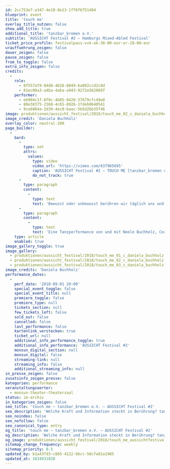 ```yaml
---
id: 2cc753e7-a347-4e10-8e13-1f76f6751494
blueprint: event
title: 'touch me'
overlay_title_nutzen: false
show_add_title: true
additional_title: 'tanzbar_bremen e.V.'
subtitle: 'AUSSICHT Festival #2 – Hamburgs Mixed-Abled Festival'
ticket_price_profile: festivalpass-vvk-ak-38-00-eur-or-28-00-eur
urauffuehrung_zeigen: false
dauer_zeigen: false
pause_zeigen: false
from_to_toggle: false
extra_info_zeigen: false
credits:
  -
    role:
      - 8f557af9-04d8-4626-8049-6a092ccd2c8d
      - 81ec00a3-a4ba-4aba-a943-9272e5620697
    performer:
      - eb904c1f-8f0c-4b05-9420-37679cfc49e8
      - 80e38375-2368-4c65-8926-1fdeb0640541
      - 9ce6884a-2d39-4ec0-baac-5b5d2bb35f46
image: produktionen/aussicht_festival/2018/touch_me_02_c_daniela_buchholz.jpg
image_credit: 'Daniela Buchholz'
overlay_color: neutral-200
page_builder:
  -
    bard:
      -
        type: set
        attrs:
          values:
            type: video
            video_url: 'https://vimeo.com/637965695'
            caption: 'AUSSICHT Festival #2 – TOUCH ME [tanzbar_bremen e.V., Bremen]'
            do_not_track: true
      -
        type: paragraph
        content:
          -
            type: text
            text: 'Bewusst oder unbewusst berühren wir täglich uns und andere, werden berührt und lassen uns berühren. Angenommen - wir dürften uns nochmal neu entdecken - mit dem Sinn, mit dem wir uns selbst am stärksten erfahren - welche Landschaften erkennen wir, wenn wir unsere Schutzhülle mit unseren Händen erkunden? Welche Kraft und Information steckt in Berührung? Was sagt die Art und Weise wie wir berühren über uns aus. tanzbar_bremen erkundet in einem getanzten Trio von zwei Tänzerinnen und einem Tänzer, was Berührung und Nähe in uns Menschen auslöst.'
      -
        type: paragraph
        content:
          -
            type: text
            text: 'Eine Tanzperformance von und mit Neele Buchholz, Corinna Mindt und Oskar Spatz der tanzbar_bremen e.V.'
    type: article
    enabled: true
image_gallery_toggle: true
image_gallery:
  - produktionen/aussicht_festival/2018/touch_me_01_c_daniela_buchholz.jpg
  - produktionen/aussicht_festival/2018/touch_me_02_c_daniela_buchholz.jpg
  - produktionen/aussicht_festival/2018/touch_me_03_c_daniela_buchholz.jpg
image_credits: 'Daniela Buchholz'
performance_dates:
  -
    perf_date: '2018-09-01 20:00'
    special_event_toggle: false
    special_event_title: null
    premiere_toggle: false
    premiere_type: null
    tickets_section: null
    few_tickets_left: false
    sold_out: false
    cancelled: false
    last_performance: false
    kartenlink_verstecken: true
    ticket_url: null
    additional_info_performance_toggle: true
    additional_info_performance: 'AUSSICHT Festival #2'
    monsun_digital_section: null
    monsun_digital: false
    streaming-link: null
    streaming_info: false
    additional_streaming_info: null
in_presse_zeigen: false
zusatsinfo_zeigen_presse: false
kategorien: performance
veranstaltungsoerter:
  - monsun-theater-theatersaal
status: im-archiv
in_kategorien_zeigen: false
seo_title: 'touch me – tanzbar_bremen e.V. – AUSSICHT Festival #2'
seo_description: 'Welche Kraft und Information steckt in Berührung? tanzbar_bremen erkundet in einem getanzten Trio, was Berührung und Nähe in uns Menschen auslöst.'
seo_noindex: false
seo_nofollow: false
seo_canonical_type: entry
og_title: 'touch me – tanzbar_bremen e.V. – AUSSICHT Festival #2'
og_description: 'Welche Kraft und Information steckt in Berührung? tanzbar_bremen erkundet in einem getanzten Trio, was Berührung und Nähe in uns Menschen auslöst.'
og_image: produktionen/aussicht_festival/2018/touch_me_aussichtfestival_social_media_image.jpg
sitemap_change_frequency: weekly
sitemap_priority: 0.5
updated_by: b1a43fd3-c865-4122-b6cc-50cfa81a1985
updated_at: 1634931820
---
```

